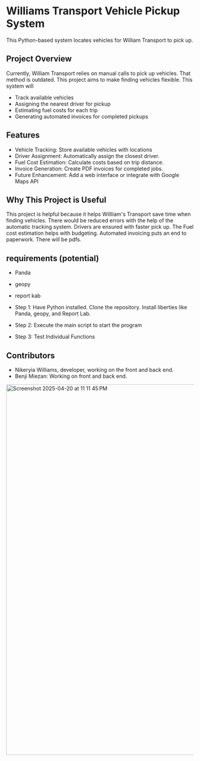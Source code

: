 # Williams Transport Vehicle Pickup System

This Python-based system locates vehicles for William Transport to pick up.

## Project Overview
Currently, William Transport relies on manual calls to pick up vehicles. That method is outdated. This project aims to make finding vehicles flexible. This system will 
-	Track available vehicles
- Assigning the nearest driver for pickup
-	Estimating fuel costs for each trip
-	Generating automated invoices for completed pickups
## Features
-	Vehicle Tracking: Store available vehicles with locations 
-	Driver Assignment: Automatically assign the closest driver.
-	Fuel Cost Estimation: Calculate costs based on trip distance.
-	Invoice Generation: Create PDF invoices for completed jobs.
- Future Enhancement: Add a web interface or integrate with Google Maps API
## Why This Project is Useful
This project is helpful because it helps Willliam's Transport save time when finding vehicles. There would be reduced errors with the help of the automatic tracking system. Drivers are ensured with faster pick up. The Fuel cost estimation helps with budgeting. Automated invoicing puts an end to paperwork. There will be pdfs.

## requirements (potential)
- Panda
- geopy
- report kab

- Step 1: Have Python installed. Clone the repository. Install liberties like Panda, geopy, and Report Lab.
- Step 2: Execute the main script to start the program
- Step 3: Test Individual Functions
## Contributors
-  Nikeryia Williams, developer, working on the front and back end.
-  Benji Miezan: Working on front and back end. 
<img width="995" alt="Screenshot 2025-04-20 at 11 11 45 PM" src="https://github.com/user-attachments/assets/b3f09aa9-fe57-404b-86b8-809e2d50f5ba" />
